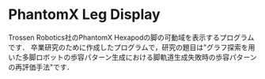 
# PhantomX Leg Display

Trossen Robotics社のPhantomX Hexapodの脚の可動域を表示するプログラムです．
卒業研究のために作成したプログラムで，研究の題目は"グラフ探索を用いた多脚ロボットの歩容パターン生成における脚軌道生成失敗時の歩容パターンの再評価手法"です．
